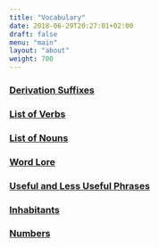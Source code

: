 ```yaml
---
title: "Vocabulary"
date: 2018-06-29T20:27:01+02:00
draft: false
menu: "main"
layout: "about"
weight: 700 
---
```


### [Derivation Suffixes](derivation)
### [List of Verbs](verblist)
### [List of Nouns](nouns)
### [Word Lore](lore)
### [Useful and Less Useful Phrases](phrases)
### [Inhabitants](geo)
### [Numbers](numbers)


